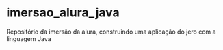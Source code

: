 # imersao_alura_java
Repositório da imersão da alura, construindo uma aplicação do jero com a linguagem Java
